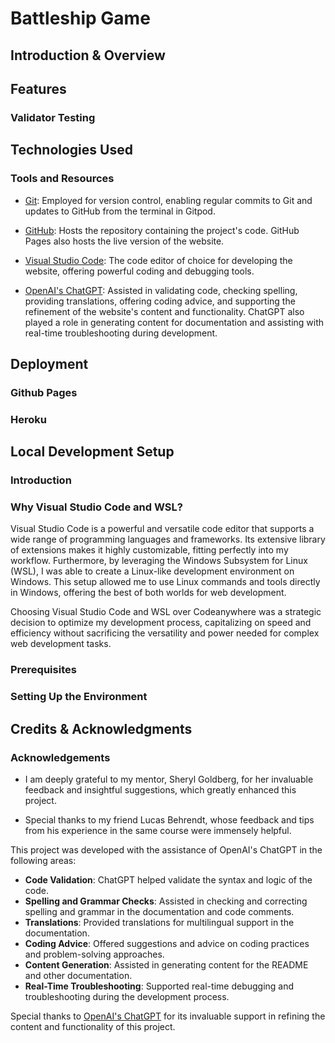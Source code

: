 # Battleship Game
## Introduction & Overview 
## Features
### Validator Testing
## Technologies Used
### Tools and Resources

- [Git](https://git-scm.com/): Employed for version control, enabling regular commits to Git and updates to GitHub from the terminal in Gitpod.

- [GitHub](https://github.com/): Hosts the repository containing the project's code. GitHub Pages also hosts the live version of the website.

- [Visual Studio Code](https://code.visualstudio.com/): The code editor of choice for developing the website, offering powerful coding and debugging tools.

- [OpenAI's ChatGPT](https://openai.com/): Assisted in validating code, checking spelling, providing translations, offering coding advice, and supporting the refinement of the website's content and functionality. ChatGPT also played a role in generating content for documentation and assisting with real-time troubleshooting during development.

## Deployment

### Github Pages

### Heroku

## Local Development Setup

### Introduction

### Why Visual Studio Code and WSL?

Visual Studio Code is a powerful and versatile code editor that supports a wide range of programming languages and frameworks. Its extensive library of extensions makes it highly customizable, fitting perfectly into my workflow. Furthermore, by leveraging the Windows Subsystem for Linux (WSL), I was able to create a Linux-like development environment on Windows. This setup allowed me to use Linux commands and tools directly in Windows, offering the best of both worlds for web development.

Choosing Visual Studio Code and WSL over Codeanywhere was a strategic decision to optimize my development process, capitalizing on speed and efficiency without sacrificing the versatility and power needed for complex web development tasks.

### Prerequisites

### Setting Up the Environment

## Credits & Acknowledgments

### Acknowledgements

- I am deeply grateful to my mentor, Sheryl Goldberg, for her invaluable feedback and insightful suggestions, which greatly enhanced this project.

- Special thanks to my friend Lucas Behrendt, whose feedback and tips from his experience in the same course were immensely helpful.

This project was developed with the assistance of OpenAI's ChatGPT in the following areas:
- **Code Validation**: ChatGPT helped validate the syntax and logic of the code.
- **Spelling and Grammar Checks**: Assisted in checking and correcting spelling and grammar in the documentation and code comments.
- **Translations**: Provided translations for multilingual support in the documentation.
- **Coding Advice**: Offered suggestions and advice on coding practices and problem-solving approaches.
- **Content Generation**: Assisted in generating content for the README and other documentation.
- **Real-Time Troubleshooting**: Supported real-time debugging and troubleshooting during the development process.

Special thanks to [OpenAI's ChatGPT](https://openai.com/) for its invaluable support in refining the content and functionality of this project.
